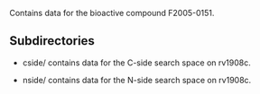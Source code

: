 Contains data for the bioactive compound F2005-0151.

## Subdirectories

- cside/ contains data for the C-side search space on rv1908c.

- nside/ contains data for the N-side search space on rv1908c.

